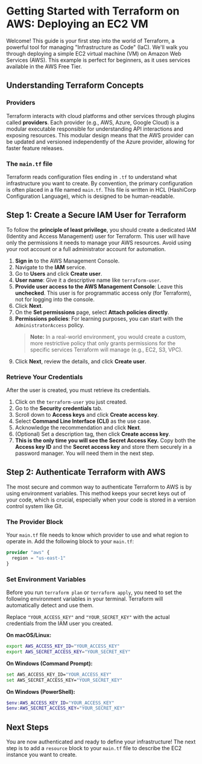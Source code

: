 # Getting Started with Terraform on AWS: Deploying an EC2 VM

Welcome! This guide is your first step into the world of Terraform, a powerful tool for managing "Infrastructure as Code" (IaC). We'll walk you through deploying a simple EC2 virtual machine (VM) on Amazon Web Services (AWS). This example is perfect for beginners, as it uses services available in the AWS Free Tier.

## Understanding Terraform Concepts

### Providers
Terraform interacts with cloud platforms and other services through plugins called **providers**. Each provider (e.g., AWS, Azure, Google Cloud) is a modular executable responsible for understanding API interactions and exposing resources. This modular design means that the AWS provider can be updated and versioned independently of the Azure provider, allowing for faster feature releases.

### The `main.tf` file
Terraform reads configuration files ending in `.tf` to understand what infrastructure you want to create. By convention, the primary configuration is often placed in a file named `main.tf`. This file is written in HCL (HashiCorp Configuration Language), which is designed to be human-readable.

## Step 1: Create a Secure IAM User for Terraform

To follow the **principle of least privilege**, you should create a dedicated IAM (Identity and Access Management) user for Terraform. This user will have only the permissions it needs to manage your AWS resources. Avoid using your root account or a full administrator account for automation.

1.  **Sign in** to the AWS Management Console.
2.  Navigate to the **IAM** service.
3.  Go to **Users** and click **Create user**.
4.  **User name**: Give it a descriptive name like `terraform-user`.
5.  **Provide user access to the AWS Management Console**: Leave this **unchecked**. This user is for programmatic access only (for Terraform), not for logging into the console.
6.  Click **Next**.
7.  On the **Set permissions** page, select **Attach policies directly**.
8.  **Permissions policies**: For learning purposes, you can start with the `AdministratorAccess` policy.
    > **Note:** In a real-world environment, you would create a custom, more restrictive policy that only grants permissions for the specific services Terraform will manage (e.g., EC2, S3, VPC).
9.  Click **Next**, review the details, and click **Create user**.

### Retrieve Your Credentials
After the user is created, you must retrieve its credentials.

1.  Click on the `terraform-user` you just created.
2.  Go to the **Security credentials** tab.
3.  Scroll down to **Access keys** and click **Create access key**.
4.  Select **Command Line Interface (CLI)** as the use case.
5.  Acknowledge the recommendation and click **Next**.
6.  (Optional) Set a description tag, then click **Create access key**.
7.  **This is the only time you will see the Secret Access Key.** Copy both the **Access key ID** and the **Secret access key** and store them securely in a password manager. You will need them in the next step.

## Step 2: Authenticate Terraform with AWS

The most secure and common way to authenticate Terraform to AWS is by using environment variables. This method keeps your secret keys out of your code, which is crucial, especially when your code is stored in a version control system like Git.

### The Provider Block
Your `main.tf` file needs to know which provider to use and what region to operate in. Add the following block to your `main.tf`:

```terraform
provider "aws" {
  region = "us-east-1"
}
```

### Set Environment Variables
Before you run `terraform plan` or `terraform apply`, you need to set the following environment variables in your terminal. Terraform will automatically detect and use them.

Replace `"YOUR_ACCESS_KEY"` and `"YOUR_SECRET_KEY"` with the actual credentials from the IAM user you created.

**On macOS/Linux:**
```bash
export AWS_ACCESS_KEY_ID="YOUR_ACCESS_KEY"
export AWS_SECRET_ACCESS_KEY="YOUR_SECRET_KEY"
```

**On Windows (Command Prompt):**
```bash
set AWS_ACCESS_KEY_ID="YOUR_ACCESS_KEY"
set AWS_SECRET_ACCESS_KEY="YOUR_SECRET_KEY"
```

**On Windows (PowerShell):**
```powershell
$env:AWS_ACCESS_KEY_ID="YOUR_ACCESS_KEY"
$env:AWS_SECRET_ACCESS_KEY="YOUR_SECRET_KEY"
```

## Next Steps

You are now authenticated and ready to define your infrastructure! The next step is to add a `resource` block to your `main.tf` file to describe the EC2 instance you want to create.